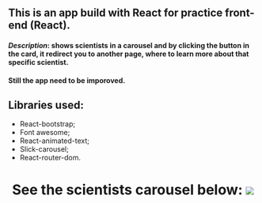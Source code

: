 ## This is an app build with React for practice front-end (React).
#### *Description*: shows scientists in a carousel and by clicking the button in the card, it redirect you to another page, where to learn more about that specific scientist.
#### Still the app need to be imporoved.
## Libraries used:
- React-bootstrap;
- Font awesome;
- React-animated-text;
- Slick-carousel;
- React-router-dom.

<h1 align="center">
See the scientists carousel below:
 <img src="https://user-images.githubusercontent.com/89244648/198970732-f18f6d9d-0534-4aee-a7b6-0d6957e97a79.PNG">

</h1>
